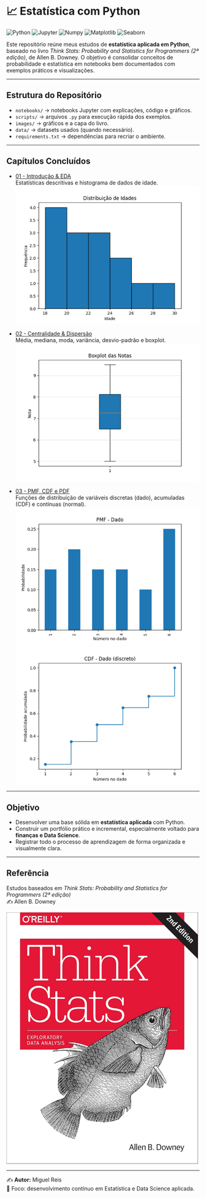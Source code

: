 # 📈 Estatística com Python  

![Python](https://img.shields.io/badge/Python-3.10+-blue?logo=python&logoColor=white)  ![Jupyter](https://img.shields.io/badge/Jupyter-Notebook-orange?logo=jupyter&logoColor=white)  ![Numpy](https://img.shields.io/badge/Numpy-Scientific%20Computing-blue?logo=numpy&logoColor=white)  ![Matplotlib](https://img.shields.io/badge/Matplotlib-Visualization-green?logo=plotly&logoColor=white)  ![Seaborn](https://img.shields.io/badge/Seaborn-Statistical%20Plots-teal)  

Este repositório reúne meus estudos de **estatística aplicada em Python**, baseado no livro *Think Stats: Probability and Statistics for Programmers (2ª edição)*, de Allen B. Downey. O objetivo é consolidar conceitos de probabilidade e estatística em notebooks bem documentados com exemplos práticos e visualizações.

---

##  Estrutura do Repositório
- `notebooks/` → notebooks Jupyter com explicações, código e gráficos.  
- `scripts/` → arquivos `.py` para execução rápida dos exemplos.  
- `images/` → gráficos e a capa do livro.  
- `data/` → datasets usados (quando necessário).  
- `requirements.txt` → dependências para recriar o ambiente.

---

##  Capítulos Concluídos
- [01 - Introdução & EDA](notebooks/01_intro_eda.ipynb)  
  Estatísticas descritivas e histograma de dados de idade.  
  ![Histograma](images/cap1_hist.png)

- [02 - Centralidade & Dispersão](notebooks/02_central_disp.ipynb)  
  Média, mediana, moda, variância, desvio-padrão e boxplot.  
  ![Boxplot](images/cap2_boxplot.png)

- [03 - PMF, CDF e PDF](notebooks/03_pmf_cdf_pdf.ipynb)  
  Funções de distribuição de variáveis discretas (dado), acumuladas (CDF) e contínuas (normal).  
  ![PMF](images/pmf_dado.png) ![CDF](images/cdf_dado.png)

---

##  Objetivo
- Desenvolver uma base sólida em **estatística aplicada** com Python.  
- Construir um portfólio prático e incremental, especialmente voltado para **finanças e Data Science**.  
- Registrar todo o processo de aprendizagem de forma organizada e visualmente clara.

---

##  Referência
Estudos baseados em *Think Stats: Probability and Statistics for Programmers (2ª edição)*  
✍️ Allen B. Downey  

<img src="images/capa_thinkstats2.jpg" alt="Capa do Think Stats 2ª edição" width="500"/>

---

✍️ **Autor:** Miguel Reis  
🎯 Foco: desenvolvimento contínuo em Estatística e Data Science aplicada.
